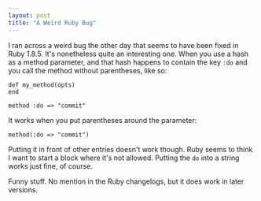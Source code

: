 ```yaml
---
layout: post
title: "A Weird Ruby Bug"
---
```

I ran across a weird bug the other day that seems to have been fixed in Ruby 1.8.5. It's nonetheless quite an interesting one. When you use a hash as a method parameter, and that hash happens to contain the key `:do` and you call the method without parentheses, like so:

    def my_method(opts)
    end

    method :do => "commit"

It works when you put parentheses around the parameter:

    method(:do => "commit")

Putting it in front of other entries doesn't work though. Ruby seems to think I want to start a block where it's not allowed. Putting the `do` into a string works just fine, of course.

Funny stuff. No mention in the Ruby changelogs, but it does work in later versions.